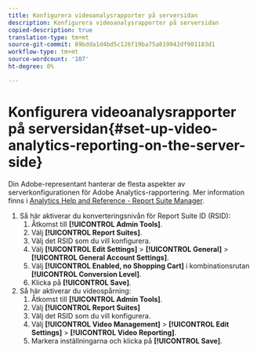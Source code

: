 ```yaml
---
title: Konfigurera videoanalysrapporter på serversidan
description: Konfigurera videoanalysrapporter på serversidan
copied-description: true
translation-type: tm+mt
source-git-commit: 89bdda1d4bd5c126f19ba75a819942df901183d1
workflow-type: tm+mt
source-wordcount: '107'
ht-degree: 0%

---
```



# Konfigurera videoanalysrapporter på serversidan{#set-up-video-analytics-reporting-on-the-server-side}

Din Adobe-representant hanterar de flesta aspekter av serverkonfigurationen för Adobe Analytics-rapportering. Mer information finns i [Analytics Help and Reference - Report Suite Manager](https://microsite.omniture.com/t2/help/en_US/reference/#Report_Suite_Manager).
1. Så här aktiverar du konverteringsnivån för Report Suite ID (RSID):
   1. Åtkomst till **[!UICONTROL Admin Tools]**.
   1. Välj **[!UICONTROL Report Suites]**.
   1. Välj det RSID som du vill konfigurera.
   1. Välj **[!UICONTROL Edit Settings]** > **[!UICONTROL General]** > **[!UICONTROL General Account Settings]**.
   1. Välj **[!UICONTROL Enabled, no Shopping Cart]** i kombinationsrutan **[!UICONTROL Conversion Level]**.
   1. Klicka på **[!UICONTROL Save]**.
1. Så här aktiverar du videospårning:
   1. Åtkomst till **[!UICONTROL Admin Tools]**.
   1. Välj **[!UICONTROL Report Suites]**
   1. Välj det RSID som du vill konfigurera.
   1. Välj **[!UICONTROL Video Management]** > **[!UICONTROL Edit Settings]** > **[!UICONTROL Video Reporting]**.
   1. Markera inställningarna och klicka på **[!UICONTROL Save]**.
